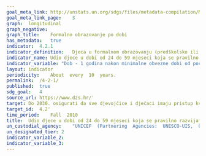 ```yaml
---	
goal_meta_link:	http://unstats.un.org/sdgs/files/metadata-compilation/Metadata-Goal-4.pdf'
goal_meta_link_page:	3
graph:	longitudinal
graph_negative:	
graph_title:	Formalno obrazovanje po dobi
has_metadata:	true
indicator:	4.2.1
indicator_definition:	Djeca u formalnom obrazovanju (predškolsko ili školsko), prema dobi i trajanju na tjednoj razini
indicator_name:	Udio djece u dobi od 24 do 59 mjeseci koja se pravilno razvijaju u smislu zdravlja, obrazovanja i psiho-socijalnog blagostanja, prema spolu
indicator_variable:	"Dob - 1 godina nakon minimalne obvezne dobi od početka školovanja do 12 godina"
layout:	indicator
periodicity:	About  every  10  years.
permalink:	/4-2-1/
published:	true
sdg_goal:	4
source_url:	https://www.dzs.hr/'
target:	Do 2030. osigurati da sve djevojčice i dječaci imaju pristup kvalitetnom razvoju tijekom ranog djetinjstva, skrbi i predškolskom obrazovanju kako bi bili spremni za osnovnoškolsko obrazovanje
target_id:	4.2'
time_period:	Fall  2010
title:	Udio djece u dobi od 24 do 59 mjeseci koja se pravilno razvijaju u smislu zdravlja, obrazovanja i psiho-socijalnog blagostanja, prema spolu
un_custodial_agency:	"UNICEF  (Partnering  Agencies:  UNESCO-UIS,  OECD)"
un_designated_tier:	2
indicator_variable_2:	
indicator_variable_3:	
---	
```




